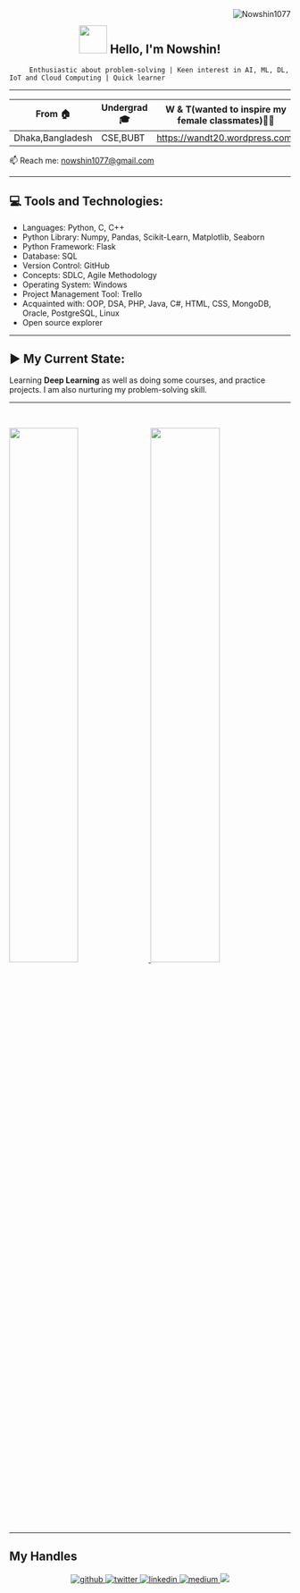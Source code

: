 <img align ="right" src="https://komarev.com/ghpvc/?username=Nowshin1077&label=Profile%20views&color=0e75b6&style=flat" alt="Nowshin1077"> 
<h2 align="center"><img src="https://media.giphy.com/media/mGcNjsfWAjY5AEZNw6/giphy.gif" width="50" /> Hello, I'm Nowshin! </h2>
  
         Enthusiastic about problem-solving | Keen interest in AI, ML, DL, IoT and Cloud Computing | Quick learner  

--------------------------------------------------------------------------------------------------------------------------------------------

| From  🏠 | Undergrad 🎓| W & T(wanted to inspire my female classmates)👩‍💻| Chess Newbie ♟️|
| ------------- | ------------- | ------------- | ------------- | 
|Dhaka,Bangladesh | CSE,BUBT | https://wandt20.wordpress.com/ |  https://www.chess.com/member/nowshin1077 |


📫 Reach me: nowshin1077@gmail.com

-------------------------------------------------------------------------------------------------------------------------------------------
💻 Tools and Technologies:
---------------------------
- Languages: Python, C, C++
- Python Library: Numpy, Pandas, Scikit-Learn, Matplotlib, Seaborn
- Python Framework: Flask
- Database: SQL
- Version Control: GitHub
- Concepts: SDLC, Agile Methodology
- Operating System: Windows
- Project Management Tool: Trello
- Acquainted with: OOP, DSA, PHP, Java, C#, HTML, CSS, MongoDB, Oracle, PostgreSQL, Linux
- Open source explorer
-------------------------------------------------------------------------------------------------------------------------------------------
▶️ My Current State: 
---------------------
Learning **Deep Learning** as well as doing some courses, and practice projects. I am also nurturing my problem-solving skill.

-------------------------------------------------------------------------------------------------------------------------------------------

<br/>
<p align="left">
  <a href="https://Nowshin1077.dev/">
 <img width="49.5%" src="https://github-readme-stats.vercel.app/api?username=Nowshin1077&show_icons=true&theme=gruvbox&hide_border=true" /> 
     <img width="49.5%" src="https://github-readme-streak-stats.herokuapp.com/?user=Nowshin1077&theme=gruvbox&hide_border=true" /> 
  </a>
</p>
<br>

-------------------------------------------------------------------------------------------------------------------------------------------
<h2>My Handles</h2>

<p align="center">
<a href="https://github.com/Nowshin1077" target="_blank">
<img src=https://img.shields.io/badge/github-%2324292e.svg?&style=for-the-badge&logo=github&logoColor=white alt=github style="margin-bottom: 5px;" />
</a>
<a href="https://twitter.com/nowshin1077" target="_blank">
<img src=https://img.shields.io/badge/twitter-%2300acee.svg?&style=for-the-badge&logo=twitter&logoColor=white alt=twitter style="margin-bottom: 5px;" />
</a>
<a href="https://www.linkedin.com/in/nowshin1077/" target="_blank">
<img src=https://img.shields.io/badge/linkedin-%231E77B5.svg?&style=for-the-badge&logo=linkedin&logoColor=white alt=linkedin style="margin-bottom: 5px;" />
</a>
<a href="https://medium.com/@nowshin1077" target="_blank">
<img src=https://img.shields.io/badge/medium-%23292929.svg?&style=for-the-badge&logo=medium&logoColor=white alt=medium style="margin-bottom: 5px;" />
</a>   
 <a href="https://stackoverflow.com/users/13979799/nowshin1077" target="_blank">
<img src="https://img.shields.io/badge/-Stack%20overflow-FE7A16?style=for-the-badge&logo=stack-overflow&logoColor=white"/>
</a>  
</p> 


